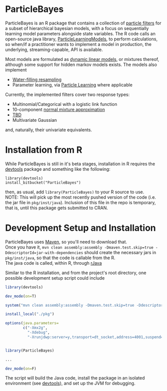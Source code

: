 ParticleBayes
=====
ParticleBayes is an R package that contains a collection of 
[particle filters](http://en.wikipedia.org/wiki/Particle_filter) 
for a subset of hierarchical bayesian models, with a focus on sequentially 
learning model parameters alongside state variables.  The R code calls an
open-source java library, [ParticleLearningModels][plm], to perform calculations, 
so when/if a practitioner wants to implement a model in production, 
the underlying, streaming-capable, API is available.
  
Most models are formulated as [dynamic linear models][dlm], or mixtures thereof,
although some support for hidden markov models exists.
The models also implement  

* [Water-filling resampling][waterfilling]
* Parameter learning, via [Particle Learning][pl] where applicable

Currently, the implemented filters cover two response types:  

* Multinomial/Categorical with a logistic link function  
 * 10-component [normal mixture approximation][fs1]  
 * [TBD][fs2]  
* Multivariate Gaussian  

and, naturally, their univariate equivalents.

Installation from R
==
While ParticleBayes is still in it's beta stages, installation in R requires 
the [devtools][dt] package and something like the following:
```
library(devtools)
install_bitbucket("ParticleBayes")
```
then, as usual, add ```library(ParticleBayes)``` to your R source to use.  
NOTE: This will pick up the most recently pushed version of the code (i.e. the
jar file in ```pkg/inst/java```).  Inclusion of this file in the repo is temporary,
that is, until this package gets submitted to CRAN.

Development Setup and Installation
==
ParticleBayes uses [Maven](http://maven.apache.org/), so you'll need to download that.  
Once you have it,
```mvn clean assembly:assembly -Dmaven.test.skip=true -DdescriptorId=jar-with-dependencies```
should create the necessary jars in ```pkg/inst/java```, so that the code is callable from
the R.   
The java code is called, within R, through [rJava][rj]

Similar to the R installation, and from the project's root directory, 
one possible development setup script could include
```r
library(devtools)

dev_mode(on=T)

system("mvn clean assembly:assembly -Dmaven.test.skip=true -DdescriptorId=jar-with-dependencies")

install_local("./pkg")

options(java.parameters=
        c("-Xmx2g", 
          "-Xdebug", 
          "-Xrunjdwp:server=y,transport=dt_socket,address=4001,suspend=n"))


library(ParticleBayes)

...

dev_mode(on=F)
```
The script will build the Java code, install the package in an isolated environment 
(see [devtools][dt]), and set up the JVM for debugging. 

[rj]:http://www.rforge.net/rJava/
[dt]:https://github.com/hadley/devtools
[plm]:https://bitbucket.org/brandonwillard/particlelearningmodels
[dlm]:http://citeseerx.ist.psu.edu/viewdoc/summary?doi=10.1.1.34.9040
[fs1]:http://www.sciencedirect.com/science/article/pii/S0167947306003720
[fs2]:http://dl.acm.org/citation.cfm?id=2414419
[waterfilling]:tbd
[pl]:http://www.oxfordscholarship.com/view/10.1093/acprof:oso/9780199694587.001.0001/acprof-9780199694587-chapter-11